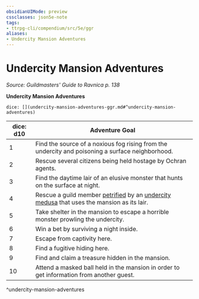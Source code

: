 ```yaml
---
obsidianUIMode: preview
cssclasses: json5e-note
tags:
- ttrpg-cli/compendium/src/5e/ggr
aliases:
- Undercity Mansion Adventures
---
```

# Undercity Mansion Adventures
*Source: Guildmasters' Guide to Ravnica p. 138* 

**Undercity Mansion Adventures**

`dice: [](undercity-mansion-adventures-ggr.md#^undercity-mansion-adventures)`

| dice: d10 | Adventure Goal |
|-----------|----------------|
| 1 | Find the source of a noxious fog rising from the undercity and poisoning a surface neighborhood. |
| 2 | Rescue several citizens being held hostage by Ochran agents. |
| 3 | Find the daytime lair of an elusive monster that hunts on the surface at night. |
| 4 | Rescue a guild member [petrified](Інструменти%20ДМ/CLI/rules/conditions.md#Petrified) by an [undercity medusa](Інструменти%20ДМ/CLI/bestiary/monstrosity/undercity-medusa-ggr.md) that uses the mansion as its lair. |
| 5 | Take shelter in the mansion to escape a horrible monster prowling the undercity. |
| 6 | Win a bet by surviving a night inside. |
| 7 | Escape from captivity here. |
| 8 | Find a fugitive hiding here. |
| 9 | Find and claim a treasure hidden in the mansion. |
| 10 | Attend a masked ball held in the mansion in order to get information from another guest. |
^undercity-mansion-adventures